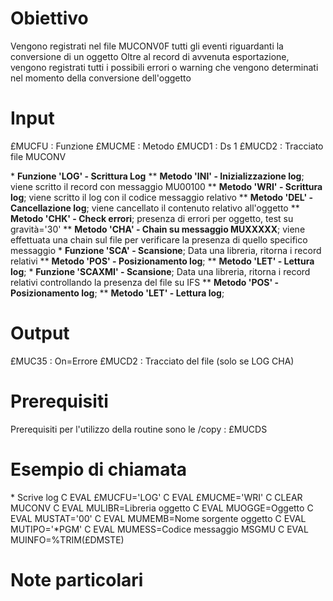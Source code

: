 # Obiettivo
Vengono registrati nel file MUCONV0F tutti gli eventi riguardanti la conversione di un oggetto
Oltre al record di avvenuta esportazione, vengono registrati tutti i possibili errori o warning
che vengono determinati nel momento della conversione dell'oggetto

# Input
£MUCFU :  Funzione
£MUCME :  Metodo
£MUCD1 :  Ds 1
£MUCD2 :  Tracciato file MUCONV

\* **Funzione 'LOG' - Scrittura Log**
\*\* __Metodo 'INI' - Inizializzazione log__; viene scritto il record con messaggio MU00100
\*\* __Metodo 'WRI' - Scrittura log__; viene scritto il log con il codice messaggio relativo
\*\* __Metodo 'DEL' - Cancellazione log__; viene cancellato il contenuto relativo all'oggetto
\*\* __Metodo 'CHK' - Check errori__; presenza di errori per oggetto, test su gravità='30'
\*\* __Metodo 'CHA' - Chain su messaggio MUXXXXX__; viene effettuata una chain sul file per verificare la presenza di quello specifico messaggio
\* **Funzione 'SCA' - Scansione**; Data una libreria, ritorna i record relativi
\*\* __Metodo 'POS' - Posizionamento log__;
\*\* __Metodo 'LET' - Lettura log__;
\* **Funzione 'SCAXMI' - Scansione**; Data una libreria, ritorna i record relativi controllando la presenza del file su IFS
\*\* __Metodo 'POS' - Posizionamento log__;
\*\* __Metodo 'LET' - Lettura log__;


# Output
£MUC35 :  On=Errore
£MUCD2 :  Tracciato del file (solo se LOG CHA)

# Prerequisiti
Prerequisiti per l'utilizzo della routine sono le /copy : 
£MUCDS

# Esempio di chiamata
 \* Scrive log
C                   EVAL      £MUCFU='LOG'
C                   EVAL      £MUCME='WRI'
C                   CLEAR                   MUCONV
C                   EVAL      MULIBR=Libreria oggetto
C                   EVAL      MUOGGE=Oggetto
C                   EVAL      MUSTAT='00'
C                   EVAL      MUMEMB=Nome sorgente oggetto
C                   EVAL      MUTIPO='\*PGM'
C                   EVAL      MUMESS=Codice messaggio MSGMU
C                   EVAL      MUINFO=%TRIM(£DMSTE)

# Note particolari

